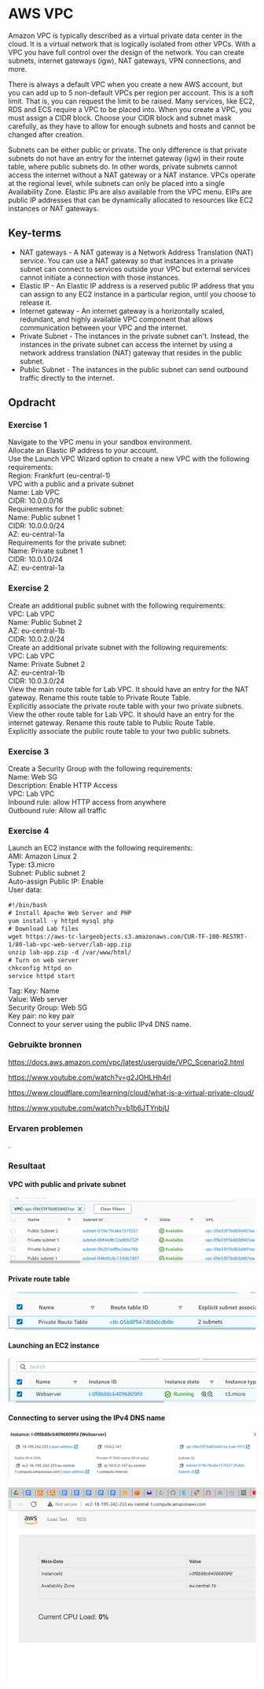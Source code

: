 # AWS VPC
Amazon VPC is typically described as a virtual private data center in the cloud. It is a virtual network that is logically isolated from other VPCs.
With a VPC you have full control over the design of the network. You can create subnets, internet gateways (igw), NAT gateways, VPN connections, and more.

There is always a default VPC when you create a new AWS account, but you can add up to 5 non-default VPCs per region per account. This is a soft limit. That is, you can request the limit to be raised.
Many services, like EC2, RDS and ECS require a VPC to be placed into.
When you create a VPC, you must assign a CIDR block. Choose your CIDR block and subnet mask carefully, as they have to allow for enough subnets and hosts and cannot be changed after creation.

Subnets can be either public or private. The only difference is that private subnets do not have an entry for the internet gateway (igw) in their route table, where public subnets do. In other words, private subnets cannot access the internet without a NAT gateway or a NAT instance.
VPCs operate at the regional level, while subnets can only be placed into a single Availability Zone.
Elastic IPs are also available from the VPC menu. EIPs are public IP addresses that can be dynamically allocated to resources like EC2 instances or NAT gateways.

## Key-terms
- NAT gateways - A NAT gateway is a Network Address Translation (NAT) service. You can use a NAT gateway so that instances in a private subnet can connect to services outside your VPC but external services cannot initiate a connection with those instances.
- Elastic IP - An Elastic IP address is a reserved public IP address that you can assign to any EC2 instance in a particular region, until you choose to release it. 
- Internet gateway - An internet gateway is a horizontally scaled, redundant, and highly available VPC component that allows communication between your VPC and the internet.
- Private Subnet - The instances in the private subnet can't. Instead, the instances in the private subnet can access the internet by using a network address translation (NAT) gateway that resides in the public subnet.
- Public Subnet - The instances in the public subnet can send outbound traffic directly to the internet.


## Opdracht
### Exercise 1
Navigate to the VPC menu in your sandbox environment.<br>
Allocate an Elastic IP address to your account.<br>
Use the Launch VPC Wizard option to create a new VPC with the following requirements:<br>
Region: Frankfurt (eu-central-1)<br>
VPC with a public and a private subnet<br>
Name: Lab VPC<br>
CIDR: 10.0.0.0/16<br>
Requirements for the public subnet:<br>
Name: Public subnet 1<br>
CIDR: 10.0.0.0/24 <br>
AZ: eu-central-1a <br>
Requirements for the private subnet: <br>
Name: Private subnet 1 <br>
CIDR: 10.0.1.0/24 <br>
AZ: eu-central-1a <br>

### Exercise 2
Create an additional public subnet with the following requirements: <br>
VPC: Lab VPC <br>
Name: Public Subnet 2 <br>
AZ: eu-central-1b <br>
CIDR: 10.0.2.0/24 <br>
Create an additional private subnet with the following requirements: <br>
VPC: Lab VPC <br>
Name: Private Subnet 2 <br>
AZ: eu-central-1b <br>
CIDR: 10.0.3.0/24 <br>
View the main route table for Lab VPC. It should have an entry for the NAT gateway. Rename this route table to Private Route Table. <br>
Explicitly associate the private route table with your two private subnets. <br>
View the other route table for Lab VPC. It should have an entry for the internet gateway. Rename this route table to Public Route Table. <br>
Explicitly associate the public route table to your two public subnets. <br>

### Exercise 3 <br>
Create a Security Group with the following requirements: <br>
Name: Web SG <br>
Description: Enable HTTP Access <br>
VPC: Lab VPC <br>
Inbound rule: allow HTTP access from anywhere <br>
Outbound rule: Allow all traffic <br>

### Exercise 4
Launch an EC2 instance with the following requirements: <br>
AMI: Amazon Linux 2 <br>
Type: t3.micro <br>
Subnet: Public subnet 2 <br>
Auto-assign Public IP: Enable <br>
User data: <br>
```
#!/bin/bash
# Install Apache Web Server and PHP
yum install -y httpd mysql php
# Download Lab files
wget https://aws-tc-largeobjects.s3.amazonaws.com/CUR-TF-100-RESTRT-1/80-lab-vpc-web-server/lab-app.zip
unzip lab-app.zip -d /var/www/html/
# Turn on web server
chkconfig httpd on
service httpd start
```
Tag:
Key: Name <br>
Value: Web server <br>
Security Group: Web SG <br>
Key pair: no key pair <br>
Connect to your server using the public IPv4 DNS name.


### Gebruikte bronnen

https://docs.aws.amazon.com/vpc/latest/userguide/VPC_Scenario2.html

https://www.youtube.com/watch?v=g2JOHLHh4rI

https://www.cloudflare.com/learning/cloud/what-is-a-virtual-private-cloud/

https://www.youtube.com/watch?v=b1b6JTYnbjU


### Ervaren problemen
.

### Resultaat

#### VPC with public and private subnet

![alt_text](https://github.com/techgrounds/cloud-6-repo-rupaliBC/blob/main/00_includes/vpc3.png)

#### Private route table

![alt_text](https://github.com/techgrounds/cloud-6-repo-rupaliBC/blob/main/00_includes/vpc4.png)

#### Launching an EC2 instance

![alt_text](https://github.com/techgrounds/cloud-6-repo-rupaliBC/blob/main/00_includes/vpc1.png)

#### Connecting to server using the IPv4 DNS name

![alt_text](https://github.com/techgrounds/cloud-6-repo-rupaliBC/blob/main/00_includes/vpc2.png)


![alt_text](https://github.com/techgrounds/cloud-6-repo-rupaliBC/blob/main/00_includes/VPC.png)
